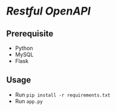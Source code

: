 # _Restful OpenAPI_ #

## Prerequisite ##

- Python
- MySQL
- Flask

## Usage ##

- Run `pip install -r requirements.txt`
- Run `app.py`
